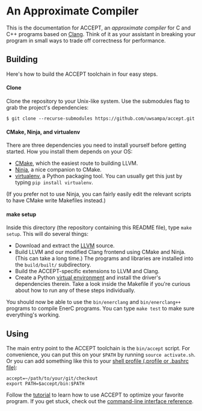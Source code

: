 # An Approximate Compiler

This is the documentation for ACCEPT, an *approximate compiler* for C and C++ programs based on [Clang][]. Think of it as your assistant in breaking your program in small ways to trade off correctness for performance.

[Clang]: http://clang.llvm.org/


## Building

Here's how to build the ACCEPT toolchain in four easy steps.

#### Clone

Clone the repository to your Unix-like system. Use the submodules flag to grab
the project's dependencies:

    $ git clone --recurse-submodules https://github.com/uwsampa/accept.git

#### CMake, Ninja, and virtualenv

There are three dependencies you need to install yourself before getting started. How you install them depends on your OS:

* [CMake][], which the easiest route to building LLVM.
* [Ninja][], a nice companion to CMake.
* [virtualenv][], a Python packaging tool. You can usually get this just by
  typing `pip install virtualenv`.

(If you prefer not to use Ninja, you can fairly easily edit the relevant scripts to have CMake write Makefiles instead.)

#### make setup

Inside this directory (the repository containing this README file), type `make setup`. This will do several things:

* Download and extract the [LLVM][llvm-dl] source.
* Build LLVM and our modified Clang frontend using CMake and Ninja. (This can take a long time.) The programs and libraries are installed into the `build/built/` subdirectory.
* Build the ACCEPT-specific extensions to LLVM and Clang.
* Create a Python [virtual environment][virtualenv] and install the driver's dependencies therein.
Take a look inside the Makefile if you're curious about how to run any of these steps individually.

You should now be able to use the `bin/enerclang` and `bin/enerclang++` programs to compile EnerC programs. You can type `make test` to make sure everything's working.

[llvm-dl]: http://llvm.org/releases/index.html
[Ninja]: http://martine.github.com/ninja/
[CMake]: http://www.cmake.org/
[virtualenv]: http://www.virtualenv.org/


## Using

The main entry point to the ACCEPT toolchain is the `bin/accept` script. For
convenience, you can put this on your `$PATH` by running `source activate.sh`. Or you can add something like this to your [shell profile (.profile or .bashrc file)][dotprofile]:

    accept=~/path/to/your/git/checkout
    export PATH=$accept/bin:$PATH

[dotprofile]: http://askubuntu.com/questions/148337/adding-a-directory-to-a-path-in-profile

Follow the [tutorial](tutorial.md) to learn how to use ACCEPT to optimize your favorite program. If you get stuck, check out the [command-line interface reference](cli.md).
